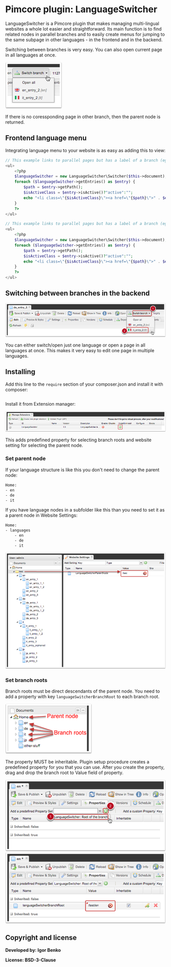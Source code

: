 # Pimcore plugin: LanguageSwitcher

LanguageSwitcher is a Pimcore plugin that makes managing multi-lingual websites a whole lot easier and straightforward. Its main function is to find related nodes in parallel branches and to easily create menus for jumping to the same subpage in other languages - in the frontend and in the backend.

Switching between branches is very easy. You can also open current page in all languages at once.

![Switching between branches](readme/switch-branch-1.png)

If there is no coressponding page in other branch, then the parent node is returned.

## Frontend language menu

Integrating language menu to your website is as easy as adding this to view:

```php
// This example links to parallel pages but has a label of a branch (eg. En, It, De, Ja)
<ul>
    <?php
    $languageSwitcher = new LanguageSwitcher\Switcher($this->document);
    foreach ($languageSwitcher->getEntries() as $entry) {
        $path = $entry->getPath();
        $isActiveClass = $entry->isActive()?"active":"";
        echo "<li class=\"{$isActiveClass}\"><a href=\"{$path}\">" . $entry->getBranchLabel() . "</a></li>";
    }
    ?>
</ul>
```

```php
// This example links to parallel pages but has a label of a branch (eg. En, It, De, Ja)
<ul>
    <?php
    $languageSwitcher = new LanguageSwitcher\Switcher($this->document);
    foreach ($languageSwitcher->getEntries() as $entry) {
        $path = $entry->getPath();
        $isActiveClass = $entry->isActive()?"active":"";
        echo "<li class=\"{$isActiveClass}\"><a href=\"{$path}\">" . $entry->geLabel() . "</a></li>";
    }
    ?>
</ul>
```

## Switching between branches in the backend
![Switching between branches](readme/switch-branch-2.png)

You can either switch/open just one language or open a page in all languages at once. This makes it very easy to edit one page in multiple languages.

## Installing
Add this line to the ```require``` section of your composer.json and install it with composer:
```
```

Install it from Extension manager:

![Installing language switcher](readme/installing-language-switcher.png)

This adds predefined property for selecting branch roots and website setting for selecting the parent node.

### Set parent node
If your language structure is like this you don't need to change the parent node:
```
Home:
- en
- de
- it
```

If you have language nodes in a subfolder like this than you need to set it as a parent node in Website Settings:
```
Home:
- languages
    - en
    - de
    - it
```
![Set parent node](readme/set-switcher-parent-node.png)

### Set branch roots
Branch roots must be direct descendants of the parent node. You need to add a property with key ```languageSwitcherBranchRoot``` to each branch root.

![Branch roots](readme/parent-node---branch-roots.png)

The property MUST be inheritable. Plugin setup procedure creates a predefined property for you that you can use.
After you create the property, drag and drop the branch root to Value field of property.

![Set branch roots 1](readme/set-branch-roots-1.png)
![Set branch roots 2](readme/set-branch-roots-2.png)


## Copyright and license
**Developed by: Igor Benko**

**License: BSD-3-Clause**
